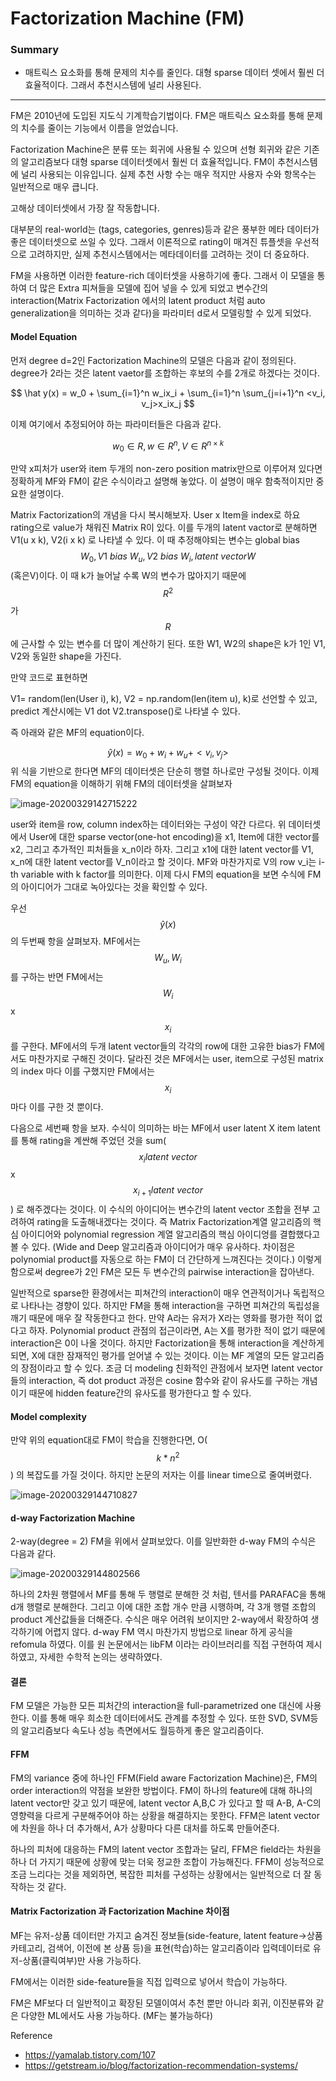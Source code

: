<script> MathJax.Hub.Queue(["Typeset", MathJax.Hub]); </script>

# Factorization Machine (FM)

### Summary

- 매트릭스 요소화를 통해 문제의 치수를 줄인다. 대형 sparse 데이터 셋에서 훨씬 더 효율적이다. 그래서 추천시스템에 널리 사용된다.
___________

FM은 2010년에 도입된 지도식 기계학습기법이다. FM은 매트릭스 요소화를 통해 문제의 치수를 줄이는 기능에서 이름을 얻었습니다. 

Factorization Machine은 분류 또는 회귀에 사용될 수 있으며 선형 회귀와 같은 기존의 알고리즘보다 대형 sparse 데이터셋에서 훨씬 더 효율적입니다. FM이 추천시스템에 널리 사용되는 이유입니다. 실제 추천 사항 수는 매우 적지만 사용자 수와 항목수는 일반적으로 매우 큽니다.

고해상 데이터셋에서 가장 잘 작동합니다.

대부분의 real-world는 (tags, categories, genres)등과 같은 풍부한 메타 데이터가 좋은 데이터셋으로 쓰일 수 있다. 그래서 이론적으로 rating이 매겨진 튜플셋을 우선적으로 고려하지만, 실제 추천시스템에서는 메타데이터를 고려하는 것이 더 중요하다. 

FM을 사용하면 이러한 feature-rich 데이터셋을 사용하기에 좋다. 그래서 이 모델을 통하여 더 많은 Extra 피쳐들을 모델에 집어 넣을 수 있게 되었고 변수간의 interaction(Matrix Factorization 에서의 latent product 처럼 auto generalization을 의미하는 것과 같다)을 파라미터 d로서 모델링할 수 있게 되었다. 

#### Model Equation

먼저 degree d=2인 Factorization Machine의 모델은 다음과 같이 정의된다. degree가 2라는 것은 latent vaetor를 조합하는 후보의 수를 2개로 하겠다는 것이다.

$$
\hat y(x) = w_0 + \sum_{i=1}^n w_ix_i + \sum_{i=1}^n \sum_{j=i+1}^n <v_i, v_j>x_ix_j
$$

이제 여기에서 추정되어야 하는 파라미터들은 다음과 같다.

$$
w_0 \in R, w \in R^n, V \in R^{n \times k}
$$

만약 x피처가 user와 item 두개의 non-zero position matrix만으로 이루어져 있다면 정확하게 MF와 FM이 같은 수식이라고 설명해 놓았다. 이 설명이 매우 함축적이지만 중요한 설명이다. 

Matrix Factorization의 개념을 다시 복시해보자. User x Item을 index로 하요 rating으로 value가 채워진 Matrix R이 있다. 이를 두개의 latent vactor로 분해하면 V1(u x k), V2(i x k) 로 나타낼 수 있다. 이 때 추정해야되는 변수는 global bias $$W_0, V1 \ bias\ W_u, V2 \ bias \ W_i, latent \ vector W$$ (혹은V)이다. 이 때 k가 늘어날 수록 W의 변수가 많아지기 때문에 $$R^2$$ 가 $$R$$ 에 근사할 수 있는 변수를 더 많이 계산하기 된다. 또한 W1, W2의 shape은 k가 1인 V1, V2와 동일한 shape을 가진다.

만약 코드로 표현하면

V1= random(len(User i), k), V2 = np.random(len(item u), k)로 선언할 수 있고, predict 계산시에는 V1 dot V2.transpose()로 나타낼 수 있다. 

즉 아래와 같은 MF의 equation이다.

$$
\hat y(x)=w_0+w_i+w_u+<v_i, v_j>
$$
위 식을 기반으로 한다면 MF의 데이터셋은 단순히 행렬 하나로만 구성될 것이다. 이제 FM의 equation을 이해하기 위해 FM의 데이터셋을 살펴보자

![image-20200329142715222](../../../resource/img/image-20200329142715222.png)

user와 item을 row, column index하는 데이터와는 구성이 약간 다르다. 위 데이터셋에서 User에 대한 sparse vector(one-hot encoding)을 x1, Item에 대한 vector를 x2, 그리고 추가적인 피처들을 x_n이라 하자. 그리고 x1에 대한 latent vector를 V1, x_n에 대한 latent vector를 V_n이라고 할 것이다. MF와 마찬가지로 V의 row v_i는 i-th variable with k factor를 의미한다. 이제 다시 FM의 equation을 보면 수식에 FM의 아이디어가 그대로 녹아있다는 것을 확인할 수 있다.

우선 $$\hat y(x)$$ 의 두번째 항을 살펴보자. MF에서는 $$W_u, W_i$$ 를 구하는 반면 FM에서는 $$W_i$$ x $$x_i$$ 를 구한다. MF에서의 두개 latent vector들의 각각의 row에 대한 고유한 bias가 FM에서도 마찬가지로 구해진 것이다. 달라진 것은 MF에서는 user, item으로 구성된 matrix 의 index 마다 이를 구했지만 FM에서는 $$x_i$$ 마다 이를 구한 것 뿐이다. 

다음으로 세번째 항을 보자. 수식이 의미하는 바는 MF에서 user latent X item latent를 통해 rating을 계싼해 주었던 것을 sum($$x_i latent\ vector$$ x $$x_{i+1} latent\ vector$$) 로 해주겠다는 것이다. 이 수식의 아이디어는 변수간의 latent vector 조합을 전부 고려하여 rating을 도출해내겠다는 것이다. 즉 Matrix Factorization계열 알고리즘의 핵심 아이디어와 polynomial regression 계열 알고리즘의 핵심 아이디엉를 결합했다고 볼 수 있다. (Wide and Deep 알고리즘과 아이디어가 매우 유사하다. 차이점은 polynomial product를 자동으로 하는 FM이 더 간단하게 느껴진다는 것이다.) 이렇게 함으로써 degree가 2인 FM은 모든 두 변수간의 pairwise interaction을 잡아낸다. 

일반적으로 sparse한 환경에서는 피쳐간의 interaction이 매우 연관적이거나 독립적으로 나타나는 경향이 있다. 하지만 FM을 통해 interaction을 구하면 피쳐간의 독립성을 깨기 때문에 매우 잘 작동한다고 한다. 만약 A라는 유저가 X라는 영화를 평가한 적이 없다고 하자. Polynomial product 관점의 접근이라면, A는 X를 평가한 적이 없기 때문에 interaction은 0이 나올 것이다. 하지만 Factorization을 통해 interaction을 계산하게 되면, X에 대한 잠재적인 평가를 얻어낼 수 있는 것이다. 이는 MF 계열의 모든 알고리즘의 장점이라고 할 수 있다. 조금 더 modeling 친화적인 관점에서 보자면 latent vector들의 interaction, 즉 dot product 과정은 cosine 함수와 같이 유사도를 구하는 개념이기 때문에 hidden feature간의 유사도를 평가한다고 할 수 있다.

#### Model complexity

만약 위의 equation대로 FM이 학습을 진행한다면, O($$k * n^2$$) 의 복잡도를 가질 것이다. 하지만 논문의 저자는 이를 linear time으로 줄여버렸다. 

![image-20200329144710827](../../../resource/img/image-20200329144710827.png)

#### d-way Factorization Machine

2-way(degree = 2) FM을 위에서 살펴보았다. 이를 일반화한 d-way FM의 수식은 다음과 같다.

![image-20200329144802566](../../../resource/img/image-20200329144802566.png)

하나의 2차원 행렬에서 MF를 통해 두 행렬로 분해한 것 처럼, 텐서를 PARAFAC을 통해 d개 행렬로 분해한다. 그리고 이에 대한 조합 개수 만큼 시행하며, 각 3개 행렬 조합의 product 계산값들을 더해준다. 수식은 매우 어려워 보이지만 2-way에서 확장하여 생각하기에 어렵지 않다. d-way FM 역시 마찬가지 방법으로 linear 하게 공식을 refomula 하였다. 이를 원 논문에서는 libFM 이라는 라이브러리를 직접 구현하여 제시하였고, 자세한 수학적 논의는 생략하였다.

#### 결론

FM 모델은 가능한 모든 피처간의 interaction을 full-parametrized one 대신에 사용한다. 이를 통해 매우 희소한 데이터에서도 관계를 추정할 수 있다. 또한 SVD, SVM등의 알고리즘보다 속도나 성능 측면에서도 월등하게 좋은 알고리즘이다.

#### FFM

FM의 variance 중에 하나인 FFM(Field aware Factorization Machine)은, FM의 order interaction의 약점을 보완한 방법이다. FM이 하나의 feature에 대해 하나의 latent vector만 갖고 있기 때문에, latent vector A,B,C 가 있다고 할 때 A-B, A-C의 영향력을 다르게 구분해주어야 하는 상황을 해결하지는 못한다. FFM은 latent vector에 차원을 하나 더 추가해서, A가 상황마다 다른 대처를 하도록 만들어준다. 

하나의 피처에 대응하는 FM의 latent vector 조합과는 달리, FFM은 field라는 차원을 하나 더 가지기 때문에 상황에 맞는 더욱 정교한 조합이 가능해진다. FFM이 성능적으로 조금 느리다는 것을 제외하면, 복잡한 피처를 구성하는 상황에서는 일반적으로 더 잘 동작하는 것 같다.

#### Matrix Factorization 과 Factorization Machine 차이점

MF는 유저-상품 데이터만 가지고 숨겨진 정보들(side-feature, latent feature->상품카테고리, 검색어, 이전에 본 상품 등)을 표현(학습)하는 알고리즘이라 입력데이터로 유저-상품(클릭여부)만 사용 가능하다. 

FM에서는 이러한 side-feature들을 직접 입력으로 넣어서 학습이 가능하다. 

FM은 MF보다 더 일반적이고 확장된 모델이여서 추천 뿐만 아니라 회귀, 이진분류와 같은 다양한 ML에서도 사용 가능하다. (MF는 불가능하다)

Reference

- https://yamalab.tistory.com/107
- https://getstream.io/blog/factorization-recommendation-systems/ 